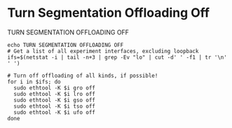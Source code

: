 # Turn Segmentation Offloading Off

TURN SEGMENTATION OFFLOADING OFF

	echo TURN SEGMENTATION OFFLOADING OFF
	# Get a list of all experiment interfaces, excluding loopback
	ifs=$(netstat -i | tail -n+3 | grep -Ev "lo" | cut -d' ' -f1 | tr '\n' ' ')

	# Turn off offloading of all kinds, if possible!
	for i in $ifs; do 
	  sudo ethtool -K $i gro off  
	  sudo ethtool -K $i lro off  
	  sudo ethtool -K $i gso off  
	  sudo ethtool -K $i tso off
	  sudo ethtool -K $i ufo off
	done
